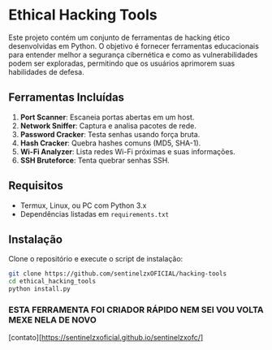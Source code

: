 # Ethical Hacking Tools

Este projeto contém um conjunto de ferramentas de hacking ético desenvolvidas em Python. O objetivo é fornecer ferramentas educacionais para entender melhor a segurança cibernética e como as vulnerabilidades podem ser exploradas, permitindo que os usuários aprimorem suas habilidades de defesa.

## Ferramentas Incluídas

1. **Port Scanner**: Escaneia portas abertas em um host.
2. **Network Sniffer**: Captura e analisa pacotes de rede.
3. **Password Cracker**: Testa senhas usando força bruta.
4. **Hash Cracker**: Quebra hashes comuns (MD5, SHA-1).
5. **Wi-Fi Analyzer**: Lista redes Wi-Fi próximas e suas informações.
6. **SSH Bruteforce**: Tenta quebrar senhas SSH.

## Requisitos

- Termux, Linux, ou PC com Python 3.x
- Dependências listadas em `requirements.txt`

## Instalação

Clone o repositório e execute o script de instalação:

```bash
git clone https://github.com/sentinelzxOFICIAL/hacking-tools
cd ethical_hacking_tools
python install.py
```

### ESTA FERRAMENTA FOI CRIADOR RÁPIDO NEM SEI VOU VOLTA MEXE NELA DE NOVO 

[contato][https://sentinelzxoficial.github.io/sentinelzxofc/]

